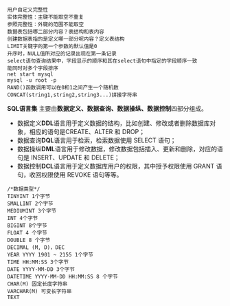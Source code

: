 ```
用户自定义完整性
实体完整性：主键不能取空不重复
参照完整性：外键的范围不能取空
数据表包括哪二部分内容？表结构和表内容
创建数据表指的是定义哪一部分呢内容？定义表结构
LIMIT关键字的第一个参数的默认值是0
升序时，NULL值所对应的记录出现在第一条记录
select语句查询结果中，字段显示的顺序和其在select语句中指定的字段顺序一致
能同时对多个字段排序
net start mysql
mysql -u root -p
RAND()函数调用可以在0和1之间产生一个随机数
CONCAT(string1,string2,string3...)拼接字符串
```

**SQL语言集** 主要由**数据定义、数据查询、数据操纵、数据控制**四部分组成。

- 数据定义**DDL**语言用于定义数据的结构，比如创建、修改或者删除数据库对象，相应的语句是CREATE、ALTER 和 DROP；
- 数据查询**DQL**语言用于检索，检索数据使用 SELECT 语句；
- 数据操纵**DML**语言用于修改数据，修改数据包括插入、更新和删除，对应的语句是 INSERT、UPDATE 和 DELETE；
- 数据控制**DCL**语言用于定义数据库用户的权限，其中授予权限使用 GRANT 语句，收回权限使用 REVOKE 语句等等。

```mysql
/*数据类型*/
TINYINT 1个字节
SMALLINT 2个宇节
MEDIUMINT 3个字节
INT 4个字节
BIGINT 8个字节
FLOAT 4 个字节
DOUBLE 8 个字节
DECIMAL (M, D)，DEC
YEAR YYYY 1901 ~ 2155 1个字节
TIME HH:MM:SS 3个字节
DATE YYYY-MM-DD 3个字节
DATETIME YYYY-MM-DD HH:MM:SS 8 个字节
CHAR(M) 固定长度字符串
VARCHAR(M) 可变长字符串
TEXT
```

